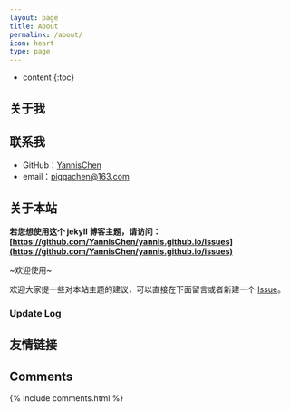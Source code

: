 ```yaml
---
layout: page
title: About
permalink: /about/
icon: heart
type: page
---
```


* content
{:toc}

## 关于我



## 联系我

* GitHub：[YannisChen](https://github.com/YannisChen)
* email：piggachen@163.com

## 关于本站

**若您想使用这个 jekyll 博客主题，请访问：[https://github.com/YannisChen/yannis.github.io/issues](https://github.com/YannisChen/yannis.github.io/issues)**

~欢迎使用~

欢迎大家提一些对本站主题的建议，可以直接在下面留言或者新建一个 [Issue](https://github.com/YannisChen/yannis.github.io/issues/issues)。

### Update Log


## 友情链接


## Comments

{% include comments.html %}
